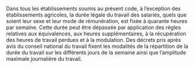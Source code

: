 Dans tous les établissements soumis au présent code, à l’exception des établissements agricoles, la durée légale du travail des salariés, quels que soient leur sexe et leur mode de rémunération, est fixée à quarante heures par semaine.
Cette durée peut être dépassée par application des règles relatives aux équivalences, aux heures supplémentaires, à la récupération des heures de travail perdues et à la modulation.
Des décrets pris après avis du conseil national du travail fixent les modalités de la répartition de la durée du travail sur les différents jours de la semaine ainsi que l’amplitude maximale journalière du travail.